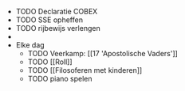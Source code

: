 - TODO Declaratie COBEX
- TODO SSE opheffen
- TODO rijbewijs verlengen
-
- Elke dag
	- TODO Veerkamp: [[17 'Apostolische Vaders']]
	- TODO [[Roll]]
	- TODO [[Filosoferen met kinderen]]
	- TODO piano spelen
